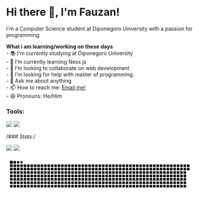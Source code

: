 # Hi there 👋, I'm Fauzan!
I'm a Computer Science student at Diponegoro University with a passion for programming.


<summary><strong>What i am learning/working on these days</strong></summary>
  - 📚 I'm currently studying at Diponegoro University </br>
  - 🌱 I’m currently learning Nesx.js </br>
  - 👯 I’m looking to collaborate on web development </br>
  - 🤔 I’m looking for help with master of programming. </br>
  - 💬 Ask me about anything </br>
  - 📫 How to reach me: <a href="mailto:fauzanramadhanputra.7f@gmail.com">Email me!</a> </br>
  - 😄 Pronouns: He/Him </br>

### Tools:
<p>
    <img src="https://img.shields.io/badge/OS-Windows-blue?&logo=windows" />
    <img src="https://img.shields.io/badge/Text%20Editor-Visual%20Studio%20Code-blue?&logo=visual%20studio%20code&logoColor=blue" />
</p>

/*### Stats:*/
<p>
    <img height="180em" src="https://github-readme-stats-eight-theta.vercel.app/api?username=darkness071104&show_icons=true&theme=algolia&include_all_commits=true&count_private=true"/>
    <img height="180em" src="https://github-readme-stats-eight-theta.vercel.app/api/top-langs/?username=darkness071104&layout=compact&langs_count=8&theme=algolia"/>
</p>

![Snake animation](https://github.com/artie93/artie93/blob/output/github-contribution-grid-snake.svg)
